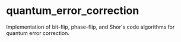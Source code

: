 # quantum_error_correction
Implementation of bit-flip, phase-flip, and Shor's code algorithms for quantum error correction.
